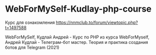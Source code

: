 # WebForMySelf-Kudlay-php-course

Курс для ознакомления https://nnmclub.to/forum/viewtopic.php?t=1497588

WebForMySelf, Кудлай Андрей - Курс по PHP из курса WebForMyself, Андрей Кудлай - Телеграм-бот мастер. Теория и практика создания ботов для Telegram (2021)
